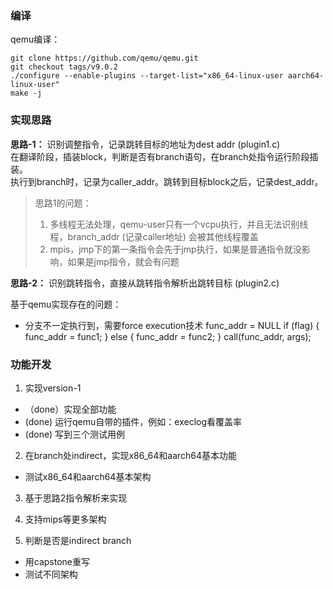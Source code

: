 
### 编译  

qemu编译：
```
git clone https://github.com/qemu/qemu.git
git checkout tags/v9.0.2 
./configure --enable-plugins --target-list="x86_64-linux-user aarch64-linux-user"
make -j
```

### 实现思路  
**思路-1：** 识别调整指令，记录跳转目标的地址为dest addr (plugin1.c)  
在翻译阶段，插装block，判断是否有branch语句，在branch处指令运行阶段插装。  
执行到branch时，记录为caller_addr。跳转到目标block之后，记录dest_addr。  
> 思路1的问题：  
> 1. 多线程无法处理，qemu-user只有一个vcpu执行，并且无法识别线程，branch_addr (记录caller地址) 会被其他线程覆盖
> 2. mpis，jmp下的第一条指令会先于jmp执行，如果是普通指令就没影响，如果是jmp指令，就会有问题


**思路-2：** 识别跳转指令，直接从跳转指令解析出跳转目标 (plugin2.c)  


基于qemu实现存在的问题：  
- 分支不一定执行到，需要force execution技术
func_addr = NULL
if (flag) {
	func_addr = func1;
} else {
	func_addr = func2;
}
call(func_addr, args);


### 功能开发  

1. 实现version-1  
- （done）实现全部功能
- (done) 运行qemu自带的插件，例如：execlog看覆盖率
- (done) 写到三个测试用例

2. 在branch处indirect，实现x86_64和aarch64基本功能  
- 测试x86_64和aarch64基本架构  

3. 基于思路2指令解析来实现


4. 支持mips等更多架构

5. 判断是否是indirect branch  
- 用capstone重写
- 测试不同架构